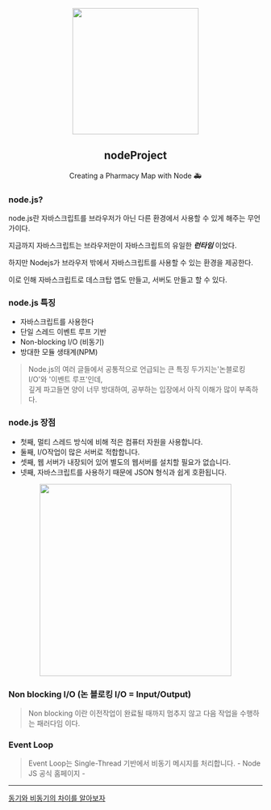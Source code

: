 <p align="center">
  <img src="https://user-images.githubusercontent.com/110442250/201089444-6362d275-d34b-4047-8a6e-9549f24e48c1.png" height="250">
  <h2 align="center">nodeProject</h2>
  <p align="center">Creating a Pharmacy Map with Node 🚑<p>

  </p>
</p>

### node.js? 
  
  node.js란 자바스크립트를 브라우저가 아닌 다른 환경에서 사용할 수 있게 해주는 무언가이다. <br>
  
  지금까지 자바스크립트는 브라우저만이 자바스크립트의 유일한 ***런타임*** 이었다. <br>
  
  하지만 Nodejs가 브라우저 밖에서 자바스크립트를 사용할 수 있는 환경을 제공한다. <br> 
  
  이로 인해 자바스크립트로 데스크탑 앱도 만들고, 서버도 만들고 할 수 있다.
  
### node.js 특징

 - 자바스크립트를 사용한다
 - 단일 스레드 이벤트 루프 기반
 - Non-blocking I/O (비동기)
 - 방대한 모듈 생태계(NPM)
 
> Node.js의 여러 글들에서 공통적으로 언급되는 큰 특징 두가지는'논블로킹 I/O'와 '이벤트 루프'인데, <br> 
  깊게 파고들면 양이 너무 방대하여, 공부하는 입장에서 아직 이해가 많이 부족하다.
  
### node.js 장점  

 - 첫째, 멀티 스레드 방식에 비해 적은 컴퓨터 자원을 사용합니다. 
 - 둘째, I/O작업이 많은 서버로 적합합니다. 
 - 셋째, 웹 서버가 내장되어 있어 별도의 웹서버를 설치할 필요가 없습니다. 
 - 넷째, 자바스크립트를 사용하기 때문에 JSON 형식과 쉽게 호환됩니다.
  
  <p align="center">
 <img src="https://user-images.githubusercontent.com/110442250/201114440-ea76a87b-d159-40a4-bda1-3c8470838641.jpg" height="380"> </p>


### Non blocking I/O (논 블로킹 I/O = Input/Output)

> Non blocking 이란 이전작업이 완료될 때까지 멈추지 않고 다음 작업을 수행하는 패러다임 이다.

### Event Loop 

> Event Loop는 Single-Thread 기반에서 비동기 메시지를 처리합니다. - Node JS 공식 홈페이지 -
 
 <hr>
 
 [동기와 비동기의 차이를 알아보자](https://moondol-ai.tistory.com/367)
 
